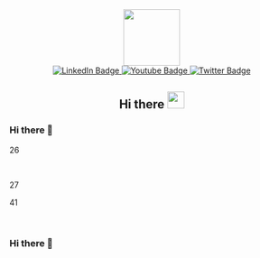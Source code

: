 <div id="header" align="center">
<img src="https://media.giphy.com/media/zhYSVCirREeIZtONCI/giphy.gif" width="100"/>
</div>

<div id="badges" align="center">
<a href="https://www.linkedin.com/in/luca-perini-/">
<img src="https://img.shields.io/badge/LinkedIn-blue?style=for-the-badge&logo=linkedin&logoColor=white" alt="LinkedIn Badge"/>
</a>
<a href="your-youtube-URL">
<img src="https://img.shields.io/badge/YouTube-red?style=for-the-badge&logo=youtube&logoColor=white" alt="Youtube Badge"/>
</a>
<a href="your-twitter-URL">
<img src="https://img.shields.io/badge/Twitter-blue?style=for-the-badge&logo=twitter&logoColor=white" alt="Twitter Badge"/>
</a>
</div>
<div align="center">
<img src="https://komarev.com/ghpvc/?username=lucaperini&style=flat-square&color=blue" alt=""/>
</div>
<div align="center">  
<h2>
Hi there
<img src="https://media.giphy.com/media/hvRJCLFzcasrR4ia7z/giphy.gif" width="30px" height="30px"/>
</h2>
</div>















### Hi there 👋

26

​

27

<!--

28

**lucaperini/lucaperini** is a ✨ _special_ ✨ repository because its `README.md` (this file) appears on your GitHub profile.

29

​

30

Here are some ideas to get you started:

31

​

32

- 🔭 I’m currently working on ...

33

- 🌱 I’m currently learning ...

34

- 👯 I’m looking to collaborate on ...

35

- 🤔 I’m looking for help with ...

36

- 💬 Ask me about ...

37

- 📫 How to reach me: ...

38

- 😄 Pronouns: ...

39

- ⚡ Fun fact: ...

40

-->

41

​





### Hi there 👋

<!--
**lucaperini/lucaperini** is a ✨ _special_ ✨ repository because its `README.md` (this file) appears on your GitHub profile.

Here are some ideas to get you started:

- 🔭 I’m currently working on ...
- 🌱 I’m currently learning ...
- 👯 I’m looking to collaborate on ...
- 🤔 I’m looking for help with ...
- 💬 Ask me about ...
- 📫 How to reach me: ...
- 😄 Pronouns: ...
- ⚡ Fun fact: ...
-->
